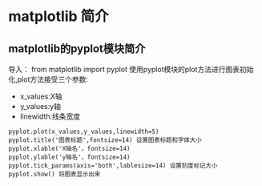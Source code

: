 # matplotlib 简介
## matplotlib的pyplot模块简介

   导入： from matplotlib import pyplot
   使用pyplot模块的plot方法进行图表初始化,plot方法接受三个参数:
   
   * x_values:X轴
   * y_values:y轴
   * linewidth:线条宽度

```
pyplot.plot(x_values,y_values,linewidth=5)
pyplot.title('图表标题',fontsize=14) 设置图表标题和字体大小
pyplot.xlable('X轴名'，fontsize=14)
pyplot.ylable('y轴名'，fontsize=14)
pyplot.tick_params(axis='both',lablesize=14) 设置刻度标记大小
pyplot.show() 将图表显示出来
```
